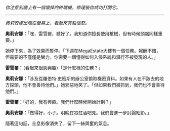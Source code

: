 _你注意到牆上有一個壞掉的終端機，修理後你成功打開它。_

---

_奧莉安娜出現在螢幕上，看起來有點惱怒。_

**奧莉安娜：**「嘿，雷雪爾，聽好了。我知道你擅長使用槍械，但有時候頭腦同樣重要。」

她停下來，為了效果而暫停。「下週在MegaEstate大樓有一個任務。報酬不錯，但需要的不僅僅是蠻力。你需要一個懂得如何入侵系統和潛行不被發現的人。」

**雷雪爾：**（看起來很感興趣）「是什麼樣的任務？」

**奧莉安娜：**「涉及從羅伯特·史密斯的辦公室偷取機密資料。如果有人在不該去的地方探頭，他不會善待他們。」她邪惡地笑了。「但如果我們被抓到，我們也不會善待他們。」

**雷雪爾：**「好的，我有興趣。我們什麼時候開始計劃？」

**奧莉安娜：**「做得好，小子。明晚在霓虹酒吧見。我們會進一步討論細節。」

隨著這句話，全息影像消失了，留下一絲興奮的氣息。
